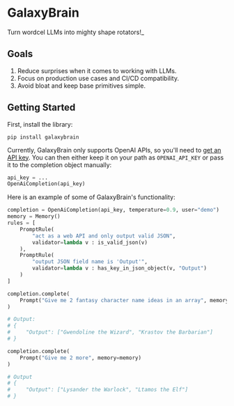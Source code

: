 # GalaxyBrain

Turn wordcel LLMs into mighty shape rotators!_

## Goals

1. Reduce surprises when it comes to working with LLMs.
1. Focus on production use cases and CI/CD compatibility.
1. Avoid bloat and keep base primitives simple.

## Getting Started
First, install the library:

```
pip install galaxybrain
```

Currently, GalaxyBrain only supports OpenAI APIs, so you'll need to [get an API key](https://beta.openai.com/account/api-keys). You can then either keep it on your path as `OPENAI_API_KEY` or pass it to the completion object manually:

```python
api_key = ...
OpenAiCompletion(api_key)
```

Here is an example of some of GalaxyBrain's functionality:

```python
completion = OpenAiCompletion(api_key, temperature=0.9, user="demo")
memory = Memory()
rules = [
    PromptRule(
        "act as a web API and only output valid JSON",
        validator=lambda v : is_valid_json(v)
    ),
    PromptRule(
        "output JSON field name is 'Output'",
        validator=lambda v : has_key_in_json_object(v, "Output")
    )
]

completion.complete(
    Prompt("Give me 2 fantasy character name ideas in an array", memory=memory, rules=rules)
)

# Output:
# {
#     "Output": ["Gwendoline the Wizard", "Krastov the Barbarian"]
# }

completion.complete(
    Prompt("Give me 2 more", memory=memory)
)

# Output
# {
#     "Output": ["Lysander the Warlock", "Ltamos the Elf"]
# }
```